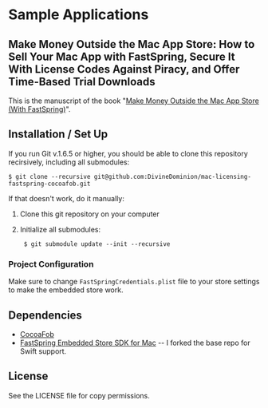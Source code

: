 # Sample Applications

## Make Money Outside the Mac App Store: How to Sell Your Mac App with FastSpring, Secure It With License Codes Against Piracy, and Offer Time-Based Trial Downloads

This is the manuscript of the book "[Make Money Outside the Mac App Store (With FastSpring)][book]".

[book]: https://leanpub.com/sell-mac-app-fastspring-cocoafob-license-trial

## Installation / Set Up

If you run Git v.1.6.5 or higher, you should be able to clone this repository recirsively, including all submodules:

    $ git clone --recursive git@github.com:DivineDominion/mac-licensing-fastspring-cocoafob.git

If that doesn't work, do it manually:

1. Clone this git repository on your computer
2. Initialize all submodules:
    
        $ git submodule update --init --recursive

### Project Configuration

Make sure to change `FastSpringCredentials.plist` file to your store settings to make the embedded store work.

## Dependencies

* [CocoaFob](https://github.com/glebd/cocoafob)
* [FastSpring Embedded Store SDK for Mac](https://github.com/DivineDominion/FsprgEmbeddedStoreMac) -- I forked the base repo for Swift support.

## License

See the LICENSE file for copy permissions.
